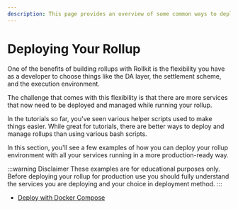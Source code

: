 ```yaml
---
description: This page provides an overview of some common ways to deploy rollups.
---
```


# Deploying Your Rollup

One of the benefits of building rollups with Rollkit is the flexibility you have as a developer to choose things like the DA layer, the settlement scheme, and the execution environment.

The challenge that comes with this flexibility is that there are more services that now need to be deployed and managed while running your rollup.

In the tutorials so far, you've seen various helper scripts used to make things easier. While great for tutorials, there are better ways to deploy and manage rollups than using various bash scripts.

In this section, you'll see a few examples of how you can deploy your rollup environment with all your services running in a more production-ready way.

:::warning Disclaimer
These examples are for educational purposes only. Before deploying your rollup for production use you should fully understand the services you are deploying and your choice in deployment method.
:::

* [Deploy with Docker Compose](/tutorials/docker-compose)
<!-- * [Deploy with Kurtosis](/tutorials/kurtosis) -->
